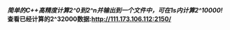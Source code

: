 ***简单的C++高精度计算2^0到2^n并输出到一个文件中，可在1s内计算2^10000!***
**查看已经计算的2^32000数据:http://111.173.106.112:2150/**
